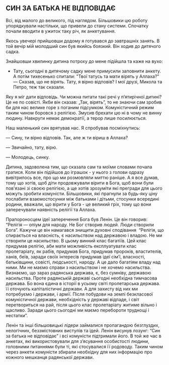## СИН ЗА БАТЬКА НЕ ВІДПОВІДАЄ

Всі, від малого до великого, під наглядом.
Більшовики цю роботу упорядкували настільки, що привели до стану системи.
Спочатку почали вводити в ужиток таку річ, як анкетування.

Якось увечері прийшовши додому я готувався до завтрашніх занять.
В той вечір мій молодший син був якийсь боязкий.
Він ходив до дитячого садка.

Знайшовши хвилинку дитина потроху до мене підійшла та каже на вухо:

- Тату, сьогодні в дитячому садку мене примусили заповнити анкету.
А потім тихесенько спитали: "Твої татусь та мати вірять у Аллаха?"
— Сказав, що не вірять.
Тату, я вірно відповів?
І мої друзі, Микола та Петро, теж так сказали.

Яку я міг дати відповідь.
Чи можна питати такі речі у п’ятирічної дитині?
Це не по совісті.
Якби він сказав: „Так, вірять”, то не знаючи сам зробив би для нас велике горе з поганим підсумком.
Комуністичний режим таким чином боровся з релігією.
Змусив брехати цю ні в чому не винну людину.
Навкруги немає демократії, а терор лише посилюється.

Наш маленький син врятував нас.
Я спробував посміхнутись:

— Сину, ти вірно відповів.
Так, але ж ти віриш в Аллаха?

— Звичайно, тату, вірю.

— Молодець, синку.

Дитина, задоволена тим, що сказала сам та моїми словами почала гратися.
Коли він підійшов до іграшок - у нього з голови одразу вивітрилось все, про що ми розмовляли миттю раніше.
А я все думав, тому що хотів, щоб діти продовжували вірити в Бога, щоб вони були пов'язані зі своєю релігією, а ще хотів зрозуміти які прегради для цього можуть зробити комуністи.
Більшовики, які прагнули за будь-яку ціну послабити взаємостосунки між батьками і дітьми, стосунки всередині родини, вважали, що вірити у Бога - це великий гріх, тому що вони заперечували наявність релігії та Аллаха.

Прапороносцем ідеї заперечення Бога був Ленін.
Це він говорив: “Релігія — опіум для народу.
Не Бог створив людей.
Люди створили Бога”. Кажучи це він намагався знищити духовні сподівання
 “Релігія, що спирається на власність, є насильством над державою і владою.
Не ми створили це насильство.
В цьому винний клас багатіїв.
Цей клас придумав релігію, аби мати можливість експлуатувати клас пролетаріату, як рабів, придумав Бога, придумав пророків, властителів, ханів, беїв, заради своїх інтересів придумав ідеї сім’ї, власності, батьківщини, совісті, людськості, народу.
А це дало багатіям владу над ними.
Ми не маємо справи з насильством і не хочемо насильства.
Визнаємо, що зараз радянська держава, є, без сумніву, державою насильства.
Проте радянській державі сьогодні необхідна тимчасова держава.
Бо вона єдина в історії в усьому світі пролетарська держава.
її оточують капіталістичні держави.
А для захисту від них ми потребуємо і держави, і армії.
Після побудови на землі безкласової комуністичної держави, необхідність у державі відпаде, і світ перетвориться на рай, після цього клас пролетаріату житиме вільно і щасливо.
Заради цього сьогодні ми маємо перебороти труднощі і нестатки”.

Ленін та інші більшовицькі лідери займалися пропагандою безглуздих, нелогічних, беззмістовних виступів та ідей.
Ленін висунув лозунг: “Син за батька не відповідає” і всі комуністи підтримали його.
В той же час в анкетах, які використовували для з’ясування особистості людини, головними питаннями були ті, які стосувалися її родоводу.
Таким чином через анкети комуністи збирали необхідну для них інформацію про кожного мешканця радянської держави.
